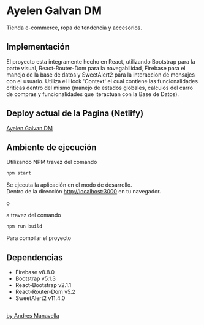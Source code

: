 # Ayelen Galvan DM

Tienda e-commerce, ropa de tendencia y accesorios.

## Implementación

El proyecto esta integramente hecho en React, utilizando Bootstrap para la parte visual, 
React-Router-Dom para la navegabilidad, Firebase para el manejo de la base de datos y 
SweetAlert2 para la interaccion de mensajes con el usuario. 
Utiliza el Hook 'Context' el cual contiene las funcionalidades criticas dentro del 
mismo (manejo de estados globales, calculos del carro de compras y funcionalidades que 
iteractuan con la Base de Datos).

## Deploy actual de la Pagina (Netlify) 
[Ayelen Galvan DM](https://ayelengalvan.netlify.app)

## Ambiente de ejecución

Utilizando NPM travez del comando

```bash
npm start
```

Se ejecuta la aplicación en el modo de desarrollo.\
Dentro de la dirección [http://localhost:3000](http://localhost:3000) en tu navegador.

o

a travez del comando

```bash
npm run build
```

Para compilar el proyecto

## Dependencias

 - Firebase v8.8.0
 - Bootstrap v5.1.3
 - React-Bootstrap v2.1.1
 - React-Router-Dom v5.2
 - SweetAlert2 v11.4.0

## 
[by Andres Manavella](https://github.com/ManavellaA)